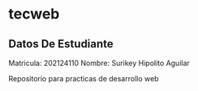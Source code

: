 # tecweb
## Datos De Estudiante
Matricula: 	202124110
Nombre: 	Surikey Hipolito Aguilar

Repositorio para practicas de desarrollo web
